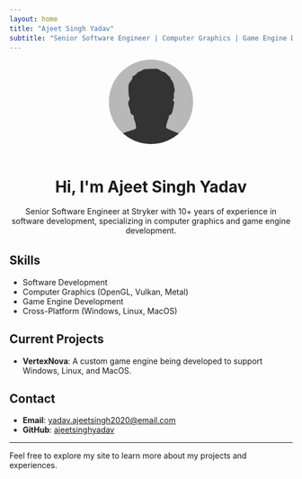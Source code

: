 ```yaml
---
layout: home
title: "Ajeet Singh Yadav"
subtitle: "Senior Software Engineer | Computer Graphics | Game Engine Development"
---
```


<!-- Hero Section -->
<div style="text-align:center; margin-bottom:2rem;">
  <img src="/assets/images/avatar.png" alt="Ajeet Singh Yadav" style="width:150px; border-radius:50%; margin-bottom:1rem;">
  <h1>Hi, I'm Ajeet Singh Yadav</h1>
  <p>Senior Software Engineer at Stryker with 10+ years of experience in software development, specializing in computer graphics and game engine development.</p>
</div>

## Skills
- Software Development
- Computer Graphics (OpenGL, Vulkan, Metal)
- Game Engine Development
- Cross-Platform (Windows, Linux, MacOS)

## Current Projects
- **VertexNova**: A custom game engine being developed to support Windows, Linux, and MacOS.

## Contact
- **Email**: [yadav.ajeetsingh2020@email.com](mailto:yadav.ajeetsingh2020@email.com)
- **GitHub**: [ajeetsinghyadav](https://github.com/ajeetsinghyadav)

---

Feel free to explore my site to learn more about my projects and experiences.

